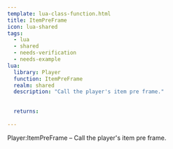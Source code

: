 ```yaml
---
template: lua-class-function.html
title: ItemPreFrame
icon: lua-shared
tags:
  - lua
  - shared
  - needs-verification
  - needs-example
lua:
  library: Player
  function: ItemPreFrame
  realm: shared
  description: "Call the player's item pre frame."
  
  
  returns:
    
---
```


<div class="lua__search__keywords">
Player:ItemPreFrame &#x2013; Call the player's item pre frame.
</div>
